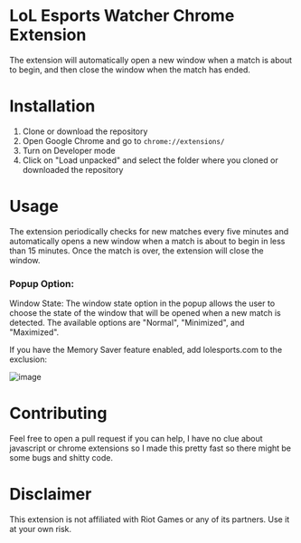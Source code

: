 # LoL Esports Watcher Chrome Extension
The extension will automatically open a new window when a match is about to begin, and then close the window when the match has ended. 

# Installation

1. Clone or download the repository
2. Open Google Chrome and go to `chrome://extensions/`
3. Turn on Developer mode
4. Click on "Load unpacked" and select the folder where you cloned or downloaded the repository

# Usage
The extension periodically checks for new matches every five minutes and automatically opens a new window when a match is about to begin in less than 15 minutes. Once the match is over, the extension will close the window. 

### Popup Option:

Window State: The window state option in the popup allows the user to choose the state of the window that will be opened when a new match is detected. The available options are "Normal", "Minimized", and "Maximized".

If you have the Memory Saver feature enabled, add lolesports.com to the exclusion: 

![image](https://user-images.githubusercontent.com/54153890/235549499-8a3fc579-006d-4006-bde0-4fad08c6b265.png)


# Contributing 
Feel free to open a pull request if you can help, I have no clue about javascript or chrome extensions so I made this pretty fast so there might be some bugs and shitty code.


# Disclaimer
This extension is not affiliated with Riot Games or any of its partners. Use it at your own risk.
